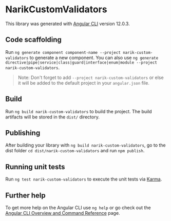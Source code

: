 # NarikCustomValidators

This library was generated with [Angular CLI](https://github.com/angular/angular-cli) version 12.0.3.

## Code scaffolding

Run `ng generate component component-name --project narik-custom-validators` to generate a new component. You can also use `ng generate directive|pipe|service|class|guard|interface|enum|module --project narik-custom-validators`.
> Note: Don't forget to add `--project narik-custom-validators` or else it will be added to the default project in your `angular.json` file. 

## Build

Run `ng build narik-custom-validators` to build the project. The build artifacts will be stored in the `dist/` directory.

## Publishing

After building your library with `ng build narik-custom-validators`, go to the dist folder `cd dist/narik-custom-validators` and run `npm publish`.

## Running unit tests

Run `ng test narik-custom-validators` to execute the unit tests via [Karma](https://karma-runner.github.io).

## Further help

To get more help on the Angular CLI use `ng help` or go check out the [Angular CLI Overview and Command Reference](https://angular.io/cli) page.
